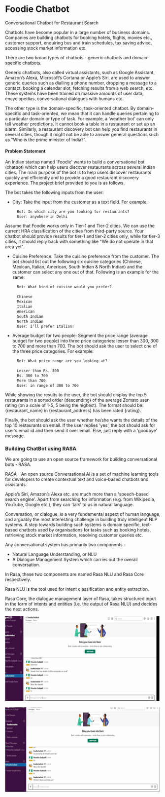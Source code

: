 # Foodie Chatbot
Conversational Chatbot for Restaurant Search

Chatbots have become popular in a large number of business domains. Companies are building chatbots for booking hotels, flights, movies etc., customer support, enquiring bus and train schedules, tax saving advice, accessing stock market information etc.

There are two broad types of chatbots - generic chatbots and domain-specific chatbots.

Generic chatbots, also called virtual assistants, such as Google Assistant, Amazon’s Alexa, Microsoft’s Cortana or Apple’s Siri, are used to answer generic queries such as dialling a phone number, dropping a message to a contact, booking a calendar slot, fetching results from a web search, etc. These systems have been trained on massive amounts of user data, encyclopedias, conversational dialogues with humans etc. 

The other type is the domain-specific, task-oriented chatbot. By domain-specific and task-oriented, we mean that it can handle queries pertaining to a particular domain or type of task. For example, a ‘weather bot’ can only tell weather predictions. It cannot book a table in a restaurant or set up an alarm. Similarly, a restaurant discovery bot can help you find restaurants in several cities, though it might not be able to answer general questions such as "Who is the prime minister of India?".

#### Problem Statement

An Indian startup named 'Foodie' wants to build a conversational bot (chatbot) which can help users discover restaurants across several Indian cities. The main purpose of the bot is to help users discover restaurants quickly and efficiently and to provide a good restaurant discovery experience. The project brief provided to you is as follows.

The bot takes the following inputs from the user:

- City: Take the input from the customer as a text field. For example:

        Bot: In which city are you looking for restaurants?
        User: anywhere in Delhi
        
Assume that Foodie works only in Tier-1 and Tier-2 cities. We can use the current HRA classification of the cities from third-party source. Your chatbot should provide results for tier-1 and tier-2 cities only, while for tier-3 cities, it should reply back with something like "We do not operate in that area yet".

- Cuisine Preference: Take the cuisine preference from the customer. The bot should list out the following six cuisine categories (Chinese, Mexican, Italian, American, South Indian & North Indian) and the customer can select any one out of that.
Following is an example for the same:

        Bot: What kind of cuisine would you prefer?
                
        Chinese
        Mexican
        Italian
        American
        South Indian
        North Indian
        User: I’ll prefer Italian!

- Average budget for two people: Segment the price range (average budget for two people) into three price categories: lesser than 300, 300 to 700 and more than 700. The bot should ask the user to select one of the three price categories. For example:

        Bot: What price range are you looking at?

        Lesser than Rs. 300
        Rs. 300 to 700
        More than 700
        User: in range of 300 to 700

While showing the results to the user, the bot should display the top 5 restaurants in a sorted order (descending) of the average Zomato user rating (on a scale of 1-5, 5 being the highest). The format should be: {restaurant_name} in {restaurant_address} has been rated {rating}.

Finally, the bot should ask the user whether he/she wants the details of the top 10 restaurants on email. If the user replies 'yes', the bot should ask for user’s email id and then send it over email. Else, just reply with a 'goodbye' message.

### Building ChatBot using RASA

We are going to use an open source framework for building conversational bots  - RASA.

RASA - An open source Conversational AI is a set of machine learning tools for developers to create contextual text and voice-based chatbots and assistants.

Apple’s Siri, Amazon’s Alexa etc. are much more than a 'speech-based search engine'. Apart from searching for information (e.g. from Wikipedia, YouTube, Google etc.), they can 'talk' to us in natural language. 

Conversation, or dialogue, is a very fundamental aspect of human language, and arguably the most interesting challenge in building truly intelligent NLP systems. A step towards building such systems is domain specific, text-based chatbots used by organisations for tasks such as booking hotels, retrieving stock market information, resolving customer queries etc.

Any conversational system has primarily two components -
 - Natural Language Understanding, or NLU
 - A Dialogue Management System which carries out the overall conversation.
 
In Rasa, these two components are named Rasa NLU and Rasa Core respectively.

Rasa NLU is the tool used for intent classification and entity extraction.

Rasa Core, the dialogue management layer of Rasa, takes structured input in the form of intents and entities (i.e. the output of Rasa NLU) and decides the next actions.

![](RestaurantChatbot_ex1.gif)


![](RestaurantChatbot_ex2.gif)





 

 

 








